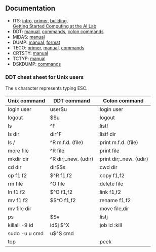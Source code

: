 ## Documentation

- ITS: [intro](info/intro.29), [primer](_info_/its.primer),
  [building](kshack/build.doc),  
  [Getting Started Computing at the AI Lab](ai_wp_235.pdf)
- DDT: [manual](info/ddt.33), [commands](_info_/ddtord.1462),
  [colon commands](_info_/ddt.:cmnds)
- MIDAS: [manual](info/midas.25)
- DUMP: [manual](_info_/dump.info), [format](sysdoc/dump.format)
- TECO: [primer](_teco_/teco.primer), [manual](info/tecman.20),
  [commands](_teco_/tecord.1132)
- CRTSTY: [manual](info/crtsty.39)
- TCTYP: [manual](_info_/tctyp.order)
- DSKDUMP: [commands](sysdoc/dskdmp.order)

### DDT cheat sheet for Unix users

The `$` character represents typing ESC.

| Unix command  | DDT command          | Colon command            |
| ------------- | -------------------- | ------------------------ |
| login user   	| user$u               | :login user              |
| logout       	| $$u                  | :logout                  |
| ls           	| ^F                   | :listf                   |
| ls dir       	| dir^F                | :listf dir               |
| ls /         	| ^R m.f.d. (file)     | :print m.f.d. (file)     |
| more file    	| ^R file              | :print file              |
| mkdir dir    	| ^R dir;..new. (udir) | :print dir;..new. (udir) |
| cd dir       	| dir$$s               | :cwd dir                 |
| cp f1 f2     	| $^R f1,f2            | :copy f1,f2              |
| rm file      	| ^O file              | :delete file             |
| ln f1 f2     	| $^O f1,f2            | :link f1,f2              |
| mv f1 f2     	| $$^O f1,f2           | :rename f1,f2            |
| mv file dir  	|                      | :move file,dir           |
| ps           	| $$v                  | :listj                   |
| killall -9 id	| id$j  $^X            | :job id  :kill           |
| sudo -u u cmd | u$^S cmd             |                          |
| top           |                      | :peek                    |
